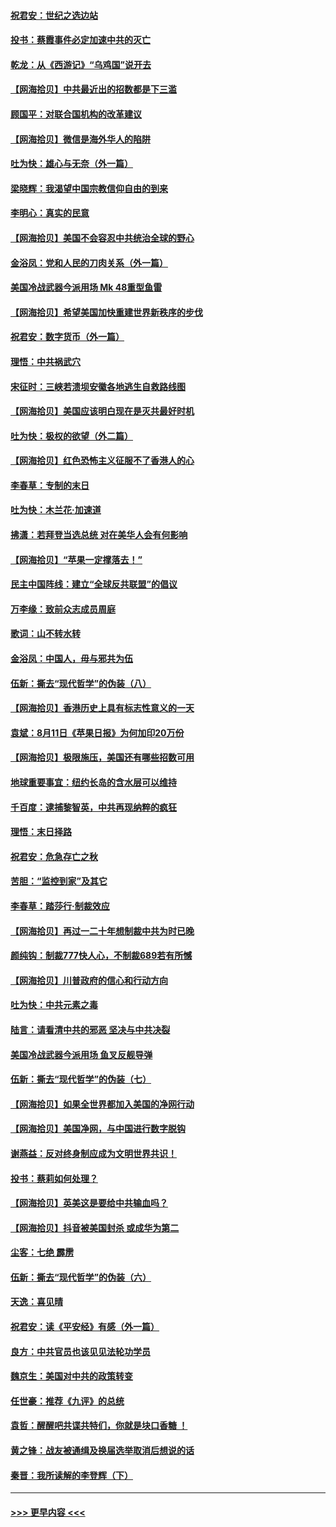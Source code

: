 #### [祝君安：世纪之选边站](../pages/nsc993/n12342382.md?t=08191902) 
#### [投书：蔡霞事件必定加速中共的灭亡](../pages/nsc993/n12341881.md?t=08191902) 
#### [乾龙：从《西游记》“乌鸡国”说开去](../pages/nsc993/n12341690.md?t=08191902) 
#### [【网海拾贝】中共最近出的招数都是下三滥](../pages/nsc993/n12341593.md?t=08191902) 
#### [顾国平：对联合国机构的改革建议](../pages/nsc993/n12339928.md?t=08191902) 
#### [【网海拾贝】微信是海外华人的陷阱](../pages/nsc993/n12338868.md?t=08191902) 
#### [吐为快：雄心与无奈（外一篇）](../pages/nsc993/n12338132.md?t=08191902) 
#### [梁晓辉：我渴望中国宗教信仰自由的到来](../pages/nsc993/n12336657.md?t=08191902) 
#### [李明心：真实的民意](../pages/nsc993/n12336089.md?t=08191902) 
#### [【网海拾贝】美国不会容忍中共统治全球的野心](../pages/nsc993/n12336063.md?t=08191902) 
#### [金浴凤：党和人民的刀肉关系（外一篇）](../pages/nsc993/n12335834.md?t=08191902) 
#### [美国冷战武器今派用场 Mk 48重型鱼雷](../pages/nsc993/n12335354.md?t=08191902) 
#### [【网海拾贝】希望美国加快重建世界新秩序的步伐](../pages/nsc993/n12334224.md?t=08191902) 
#### [祝君安：数字货币（外一篇）](../pages/nsc993/n12334186.md?t=08191902) 
#### [理悟：中共祸武穴](../pages/nsc993/n12333962.md?t=08191902) 
#### [宋征时：三峡若溃坝安徽各地逃生自救路线图](../pages/nsc993/n12332450.md?t=08191902) 
#### [【网海拾贝】美国应该明白现在是灭共最好时机](../pages/nsc993/n12332313.md?t=08191902) 
#### [吐为快：极权的欲望（外二篇）](../pages/nsc993/n12332089.md?t=08191902) 
#### [【网海拾贝】红色恐怖主义征服不了香港人的心](../pages/nsc993/n12329296.md?t=08191902) 
#### [李春草：专制的末日](../pages/nsc993/n12329079.md?t=08191902) 
#### [吐为快：木兰花‧加速道](../pages/nsc993/n12327366.md?t=08191902) 
#### [拂潇：若拜登当选总统 对在美华人会有何影响](../pages/nsc993/n12295996.md?t=08191902) 
#### [【网海拾贝】“苹果一定撑落去！”](../pages/nsc993/n12326784.md?t=08191902) 
#### [民主中国阵线：建立“全球反共联盟”的倡议](../pages/nsc993/n12324177.md?t=08191902) 
#### [万李缘：致前众志成员周庭](../pages/nsc993/n12324635.md?t=08191902) 
#### [歌词：山不转水转](../pages/nsc993/n12324599.md?t=08191902) 
#### [金浴凤：中国人，毋与邪共为伍](../pages/nsc993/n12324257.md?t=08191902) 
#### [伍新：撕去“现代哲学”的伪装（八）](../pages/nsc993/n12324188.md?t=08191902) 
#### [【网海拾贝】香港历史上具有标志性意义的一天](../pages/nsc993/n12324021.md?t=08191902) 
#### [袁斌：8月11日《苹果日报》为何加印20万份](../pages/nsc993/n12323955.md?t=08191902) 
#### [【网海拾贝】极限施压，美国还有哪些招数可用](../pages/nsc993/n12322512.md?t=08191902) 
#### [地球重要事宜：纽约长岛的含水层可以维持](../pages/nsc993/n12321844.md?t=08191902) 
#### [千百度：逮捕黎智英，中共再现纳粹的疯狂](../pages/nsc993/n12321777.md?t=08191902) 
#### [理悟：末日择路](../pages/nsc993/n12320812.md?t=08191902) 
#### [祝君安：危急存亡之秋](../pages/nsc993/n12320795.md?t=08191902) 
#### [苦胆：“监控到家”及其它](../pages/nsc993/n12320751.md?t=08191902) 
#### [李春草：踏莎行·制裁效应](../pages/nsc993/n12318290.md?t=08191902) 
#### [【网海拾贝】再过一二十年想制裁中共为时已晚](../pages/nsc993/n12318195.md?t=08191902) 
#### [颜纯钩：制裁777快人心，不制裁689若有所憾](../pages/nsc993/n12316912.md?t=08191902) 
#### [【网海拾贝】川普政府的信心和行动方向](../pages/nsc993/n12316673.md?t=08191902) 
#### [吐为快：中共元素之毒](../pages/nsc993/n12316547.md?t=08191902) 
#### [陆言：请看清中共的邪恶 坚决与中共决裂](../pages/nsc993/n12315784.md?t=08191902) 
#### [美国冷战武器今派用场 鱼叉反舰导弹](../pages/nsc993/n12316258.md?t=08191902) 
#### [伍新：撕去“现代哲学”的伪装（七）](../pages/nsc993/n12315846.md?t=08191902) 
#### [【网海拾贝】如果全世界都加入美国的净网行动](../pages/nsc993/n12315588.md?t=08191902) 
#### [【网海拾贝】美国净网，与中国进行数字脱钩](../pages/nsc993/n12312813.md?t=08191902) 
#### [谢燕益：反对终身制应成为文明世界共识！](../pages/nsc993/n12310465.md?t=08191902) 
#### [投书：蔡莉如何处理？](../pages/nsc993/n12310224.md?t=08191902) 
#### [【网海拾贝】英美这是要给中共输血吗？](../pages/nsc993/n12307646.md?t=08191902) 
#### [【网海拾贝】抖音被美国封杀 或成华为第二](../pages/nsc993/n12305277.md?t=08191902) 
#### [尘客：七绝 霹雳](../pages/nsc993/n12304053.md?t=08191902) 
#### [伍新：撕去“现代哲学”的伪装（六）](../pages/nsc993/n12303243.md?t=08191902) 
#### [天逸：喜见晴](../pages/nsc993/n12303226.md?t=08191902) 
#### [祝君安：读《平安经》有感（外一篇）](../pages/nsc993/n12303170.md?t=08191902) 
#### [良方：中共官员也该见见法轮功学员](../pages/nsc993/n12302985.md?t=08191902) 
#### [魏京生：美国对中共的政策转变](../pages/nsc993/n12302929.md?t=08191902) 
#### [任世豪：推荐《九评》的总统](../pages/nsc993/n12302838.md?t=08191902) 
#### [袁哲：醒醒吧共谍共特们，你就是块口香糖 ！](../pages/nsc993/n12302678.md?t=08191902) 
#### [黄之锋：战友被通缉及换届选举取消后想说的话](../pages/nsc993/n12302681.md?t=08191902) 
#### [秦晋：我所读解的李登辉（下）](../pages/nsc993/n12302171.md?t=08191902) 

----
#### [ >>> 更早内容 <<< ](../indexes/nsc993-earlier.md)
